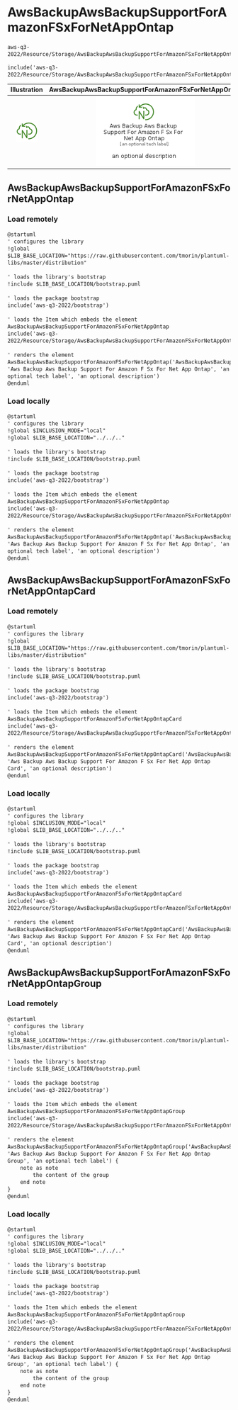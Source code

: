 # AwsBackupAwsBackupSupportForAmazonFSxForNetAppOntap


```text
aws-q3-2022/Resource/Storage/AwsBackupAwsBackupSupportForAmazonFSxForNetAppOntap
```

```text
include('aws-q3-2022/Resource/Storage/AwsBackupAwsBackupSupportForAmazonFSxForNetAppOntap')
```



| Illustration | AwsBackupAwsBackupSupportForAmazonFSxForNetAppOntap | AwsBackupAwsBackupSupportForAmazonFSxForNetAppOntapCard | AwsBackupAwsBackupSupportForAmazonFSxForNetAppOntapGroup |
| :---: | :---: | :---: | :---: |
| ![illustration for Illustration](../../../aws-q3-2022/Resource/Storage/AwsBackupAwsBackupSupportForAmazonFSxForNetAppOntap.png) | ![illustration for AwsBackupAwsBackupSupportForAmazonFSxForNetAppOntap](../../../aws-q3-2022/Resource/Storage/AwsBackupAwsBackupSupportForAmazonFSxForNetAppOntap.Local.png) | ![illustration for AwsBackupAwsBackupSupportForAmazonFSxForNetAppOntapCard](../../../aws-q3-2022/Resource/Storage/AwsBackupAwsBackupSupportForAmazonFSxForNetAppOntapCard.Local.png) | ![illustration for AwsBackupAwsBackupSupportForAmazonFSxForNetAppOntapGroup](../../../aws-q3-2022/Resource/Storage/AwsBackupAwsBackupSupportForAmazonFSxForNetAppOntapGroup.Local.png) |




## AwsBackupAwsBackupSupportForAmazonFSxForNetAppOntap

### Load remotely
```plantuml
@startuml
' configures the library
!global $LIB_BASE_LOCATION="https://raw.githubusercontent.com/tmorin/plantuml-libs/master/distribution"

' loads the library's bootstrap
!include $LIB_BASE_LOCATION/bootstrap.puml

' loads the package bootstrap
include('aws-q3-2022/bootstrap')

' loads the Item which embeds the element AwsBackupAwsBackupSupportForAmazonFSxForNetAppOntap
include('aws-q3-2022/Resource/Storage/AwsBackupAwsBackupSupportForAmazonFSxForNetAppOntap')

' renders the element
AwsBackupAwsBackupSupportForAmazonFSxForNetAppOntap('AwsBackupAwsBackupSupportForAmazonFSxForNetAppOntap', 'Aws Backup Aws Backup Support For Amazon F Sx For Net App Ontap', 'an optional tech label', 'an optional description')
@enduml
```

### Load locally
```plantuml
@startuml
' configures the library
!global $INCLUSION_MODE="local"
!global $LIB_BASE_LOCATION="../../.."

' loads the library's bootstrap
!include $LIB_BASE_LOCATION/bootstrap.puml

' loads the package bootstrap
include('aws-q3-2022/bootstrap')

' loads the Item which embeds the element AwsBackupAwsBackupSupportForAmazonFSxForNetAppOntap
include('aws-q3-2022/Resource/Storage/AwsBackupAwsBackupSupportForAmazonFSxForNetAppOntap')

' renders the element
AwsBackupAwsBackupSupportForAmazonFSxForNetAppOntap('AwsBackupAwsBackupSupportForAmazonFSxForNetAppOntap', 'Aws Backup Aws Backup Support For Amazon F Sx For Net App Ontap', 'an optional tech label', 'an optional description')
@enduml
```

## AwsBackupAwsBackupSupportForAmazonFSxForNetAppOntapCard

### Load remotely
```plantuml
@startuml
' configures the library
!global $LIB_BASE_LOCATION="https://raw.githubusercontent.com/tmorin/plantuml-libs/master/distribution"

' loads the library's bootstrap
!include $LIB_BASE_LOCATION/bootstrap.puml

' loads the package bootstrap
include('aws-q3-2022/bootstrap')

' loads the Item which embeds the element AwsBackupAwsBackupSupportForAmazonFSxForNetAppOntapCard
include('aws-q3-2022/Resource/Storage/AwsBackupAwsBackupSupportForAmazonFSxForNetAppOntap')

' renders the element
AwsBackupAwsBackupSupportForAmazonFSxForNetAppOntapCard('AwsBackupAwsBackupSupportForAmazonFSxForNetAppOntapCard', 'Aws Backup Aws Backup Support For Amazon F Sx For Net App Ontap Card', 'an optional description')
@enduml
```

### Load locally
```plantuml
@startuml
' configures the library
!global $INCLUSION_MODE="local"
!global $LIB_BASE_LOCATION="../../.."

' loads the library's bootstrap
!include $LIB_BASE_LOCATION/bootstrap.puml

' loads the package bootstrap
include('aws-q3-2022/bootstrap')

' loads the Item which embeds the element AwsBackupAwsBackupSupportForAmazonFSxForNetAppOntapCard
include('aws-q3-2022/Resource/Storage/AwsBackupAwsBackupSupportForAmazonFSxForNetAppOntap')

' renders the element
AwsBackupAwsBackupSupportForAmazonFSxForNetAppOntapCard('AwsBackupAwsBackupSupportForAmazonFSxForNetAppOntapCard', 'Aws Backup Aws Backup Support For Amazon F Sx For Net App Ontap Card', 'an optional description')
@enduml
```

## AwsBackupAwsBackupSupportForAmazonFSxForNetAppOntapGroup

### Load remotely
```plantuml
@startuml
' configures the library
!global $LIB_BASE_LOCATION="https://raw.githubusercontent.com/tmorin/plantuml-libs/master/distribution"

' loads the library's bootstrap
!include $LIB_BASE_LOCATION/bootstrap.puml

' loads the package bootstrap
include('aws-q3-2022/bootstrap')

' loads the Item which embeds the element AwsBackupAwsBackupSupportForAmazonFSxForNetAppOntapGroup
include('aws-q3-2022/Resource/Storage/AwsBackupAwsBackupSupportForAmazonFSxForNetAppOntap')

' renders the element
AwsBackupAwsBackupSupportForAmazonFSxForNetAppOntapGroup('AwsBackupAwsBackupSupportForAmazonFSxForNetAppOntapGroup', 'Aws Backup Aws Backup Support For Amazon F Sx For Net App Ontap Group', 'an optional tech label') {
    note as note
        the content of the group
    end note
}
@enduml
```

### Load locally
```plantuml
@startuml
' configures the library
!global $INCLUSION_MODE="local"
!global $LIB_BASE_LOCATION="../../.."

' loads the library's bootstrap
!include $LIB_BASE_LOCATION/bootstrap.puml

' loads the package bootstrap
include('aws-q3-2022/bootstrap')

' loads the Item which embeds the element AwsBackupAwsBackupSupportForAmazonFSxForNetAppOntapGroup
include('aws-q3-2022/Resource/Storage/AwsBackupAwsBackupSupportForAmazonFSxForNetAppOntap')

' renders the element
AwsBackupAwsBackupSupportForAmazonFSxForNetAppOntapGroup('AwsBackupAwsBackupSupportForAmazonFSxForNetAppOntapGroup', 'Aws Backup Aws Backup Support For Amazon F Sx For Net App Ontap Group', 'an optional tech label') {
    note as note
        the content of the group
    end note
}
@enduml
```

